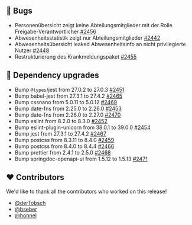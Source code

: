 ## 🐞 Bugs

-  Personenübersicht zeigt keine Abteilungsmitglieder mit der Rolle Freigabe-Verantwortlicher [#2456](https://github.com/synyx/urlaubsverwaltung/issues/2456)
- Abwesenheitsstatistik zeigt nur Abteilungsmitglieder [#2442](https://github.com/synyx/urlaubsverwaltung/issues/2442)
- Abwesenheitsübersicht leaked Abwesenheitsinfo an nicht privilegierte Nutzer [#2448](https://github.com/synyx/urlaubsverwaltung/issues/2448)
- Restrukturierung des Krankmeldungspaket [#2455](https://github.com/synyx/urlaubsverwaltung/pull/2455)

## 🔨 Dependency upgrades

- Bump `@types`/jest from 27.0.2 to 27.0.3 [#2451](https://github.com/synyx/urlaubsverwaltung/pull/2451)
- Bump babel-jest from 27.3.1 to 27.4.2 [#2465](https://github.com/synyx/urlaubsverwaltung/pull/2465)
- Bump cssnano from 5.0.11 to 5.0.12 [#2469](https://github.com/synyx/urlaubsverwaltung/pull/2469)
- Bump date-fns from 2.25.0 to 2.26.0 [#2453](https://github.com/synyx/urlaubsverwaltung/pull/2453)
- Bump date-fns from 2.26.0 to 2.27.0 [#2470](https://github.com/synyx/urlaubsverwaltung/pull/2470)
- Bump eslint from 8.2.0 to 8.3.0 [#2452](https://github.com/synyx/urlaubsverwaltung/pull/2452)
- Bump eslint-plugin-unicorn from 38.0.1 to 39.0.0 [#2454](https://github.com/synyx/urlaubsverwaltung/pull/2454)
- Bump jest from 27.3.1 to 27.4.2 [#2467](https://github.com/synyx/urlaubsverwaltung/pull/2467)
- Bump postcss from 8.3.11 to 8.4.0 [#2459](https://github.com/synyx/urlaubsverwaltung/pull/2459)
- Bump postcss from 8.4.0 to 8.4.4 [#2466](https://github.com/synyx/urlaubsverwaltung/pull/2466)
- Bump prettier from 2.4.1 to 2.5.0 [#2468](https://github.com/synyx/urlaubsverwaltung/pull/2468)
- Bump springdoc-openapi-ui from 1.5.12 to 1.5.13 [#2471](https://github.com/synyx/urlaubsverwaltung/pull/2471)

## ❤️ Contributors

We'd like to thank all the contributors who worked on this release!

- [@derTobsch](https://github.com/derTobsch)
- [@bseber](https://github.com/bseber)
- [@honnel](https://github.com/honnel)

